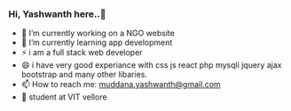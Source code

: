 ### Hi, Yashwanth here..👋
- 🔭 I’m currently working on a NGO website
- 🌱 I’m currently learning app development 
- ⚡ i am a full stack web developer 
- 😄 i have very good experiance with css js react php mysqli jquery ajax bootstrap and many other libaries.
- 📫 How to reach me: muddana.yashwanth@gmail.com
- 📖 student at VIT vellore

<!--
**yashh2110/yashh2110** is a ✨ _special_ ✨ repository because its `README.md` (this file) appears on your GitHub profile.

Here are some ideas to get you started:

- 🔭 I’m currently working on ...
- 🌱 I’m currently learning ...
- 👯 I’m looking to collaborate on ...
- 🤔 I’m looking for help with ...
- 💬 Ask me about ...
- 📫 How to reach me: ...
- 😄 Pronouns: ...
- ⚡ Fun fact: ...
-->
